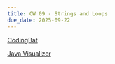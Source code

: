 ```yaml
---
title: CW 09 - Strings and Loops
due_date: 2025-09-22
---
```


[CodingBat](https://codingbat.com/home/jnovillo@stuy.edu/apcsa_strings_loops_cw)

[Java Visualizer](https://cscircles.cemc.uwaterloo.ca/java_visualize/)
